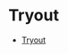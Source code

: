 
# Tryout

- [Tryout](https://bigdata-mindstorms.github.io/d3-playground/#https://bigdata-mindstorms.github.io/d3-playground/safedata/2016/01/10/tryout.js)


